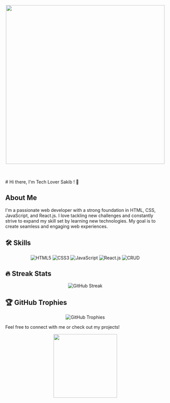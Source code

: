 <p align="center">
 <img src="https://user-images.githubusercontent.com/74038190/212749447-bfb7e725-6987-49d9-ae85-2015e3e7cc41.gif" width="500">
</p>
<br><br>
# Hi there, I'm Tech Lover Sakib ! 👋

## About Me
I'm a passionate web developer with a strong foundation in HTML, CSS, JavaScript, and React.js. I love tackling new challenges and constantly strive to expand my skill set by learning new technologies. My goal is to create seamless and engaging web experiences.

## 🛠️ Skills
<p align="center">
  <img src="https://img.shields.io/badge/HTML5-E34F26?style=for-the-badge&logo=html5&logoColor=white" alt="HTML5" />
  <img src="https://img.shields.io/badge/CSS3-1572B6?style=for-the-badge&logo=css3&logoColor=white" alt="CSS3" />
  <img src="https://img.shields.io/badge/JavaScript-F7DF1E?style=for-the-badge&logo=javascript&logoColor=black" alt="JavaScript" />
  <img src="https://img.shields.io/badge/React-20232A?style=for-the-badge&logo=react&logoColor=61DAFB" alt="React.js" />
  <img src="https://img.shields.io/badge/CRUD-4CAF50?style=for-the-badge&logo=databricks&logoColor=white" alt="CRUD" />
<!--   <img src="https://img.shields.io/badge/MongoDB-4EA94B?style=for-the-badge&logo=mongodb&logoColor=white" alt="MongoDB" /> -->
</p>

## 🔥 Streak Stats
<p align="center">
  <img src="https://github-readme-streak-stats.herokuapp.com/?user=Bilshansakib&theme=tokyonight" alt="GitHub Streak" />
</p>

## 🏆 GitHub Trophies
<p align="center">
  <img src="https://github-profile-trophy.vercel.app/?username=Bilshansakib&theme=synthwave" alt="GitHub Trophies" />
</p>

<p align="center">
  <p>Feel free to connect with me or check out my projects!</p>
</p>

<p align="center">
 <img src="https://user-images.githubusercontent.com/74038190/229223156-0cbdaba9-3128-4d8e-8719-b6b4cf741b67.gif" width="200">
</p>

<!--
**Bilshansakib/Bilshansakib** is a ✨ _special_ ✨ repository because its `README.md` (this file) appears on your GitHub profile.

Here are some ideas tFeel free to connect with me or check out my projects!o get you started:

- 🔭 I’m currently working on ...
- 🌱 I’m currently learning ...
- 👯 I’m looking to collaborate on ...
- 🤔 I’m looking for help with ...
- 💬 Ask me about ...
- 📫 How to reach me: ...
- 😄 Pronouns: ...
- ⚡ Fun fact: ...
-->

